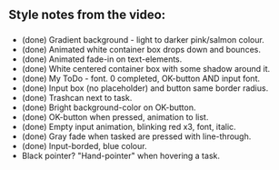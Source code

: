 ## Style notes from the video:
###
* (done) Gradient background - light to darker pink/salmon colour.
* (done) Animated white container box drops down and bounces.
* (done) Animated fade-in on text-elements.
* (done) White centered container box with some shadow around it.
* (done) My ToDo - font. 0 completed, OK-button AND input font.
* (done) Input box (no placeholder) and button same border radius.
* (done) Trashcan next to task.
* (done) Bright background-color on OK-button. 
* (done) OK-button when pressed, animation to list.
* (done) Empty input animation, blinking red x3, font, italic.
* (done) Gray fade when tasked are pressed with line-through.
* (done) Input-borded, blue colour.
* Black pointer? "Hand-pointer" when hovering a task.